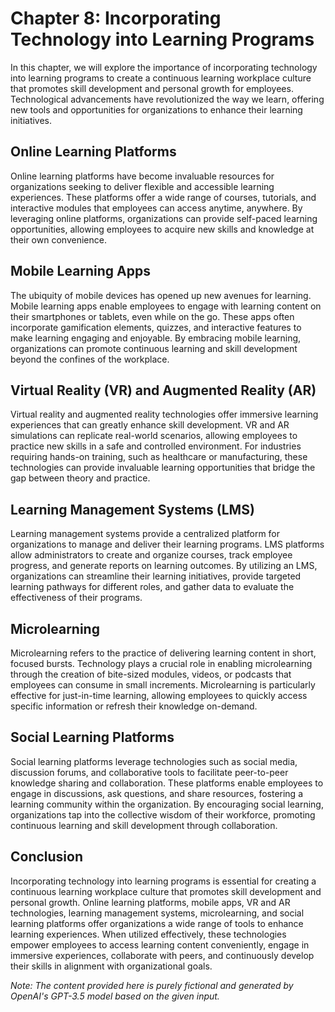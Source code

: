 Chapter 8: Incorporating Technology into Learning Programs
==========================================================

In this chapter, we will explore the importance of incorporating technology into learning programs to create a continuous learning workplace culture that promotes skill development and personal growth for employees. Technological advancements have revolutionized the way we learn, offering new tools and opportunities for organizations to enhance their learning initiatives.

Online Learning Platforms
-------------------------

Online learning platforms have become invaluable resources for organizations seeking to deliver flexible and accessible learning experiences. These platforms offer a wide range of courses, tutorials, and interactive modules that employees can access anytime, anywhere. By leveraging online platforms, organizations can provide self-paced learning opportunities, allowing employees to acquire new skills and knowledge at their own convenience.

Mobile Learning Apps
--------------------

The ubiquity of mobile devices has opened up new avenues for learning. Mobile learning apps enable employees to engage with learning content on their smartphones or tablets, even while on the go. These apps often incorporate gamification elements, quizzes, and interactive features to make learning engaging and enjoyable. By embracing mobile learning, organizations can promote continuous learning and skill development beyond the confines of the workplace.

Virtual Reality (VR) and Augmented Reality (AR)
-----------------------------------------------

Virtual reality and augmented reality technologies offer immersive learning experiences that can greatly enhance skill development. VR and AR simulations can replicate real-world scenarios, allowing employees to practice new skills in a safe and controlled environment. For industries requiring hands-on training, such as healthcare or manufacturing, these technologies can provide invaluable learning opportunities that bridge the gap between theory and practice.

Learning Management Systems (LMS)
---------------------------------

Learning management systems provide a centralized platform for organizations to manage and deliver their learning programs. LMS platforms allow administrators to create and organize courses, track employee progress, and generate reports on learning outcomes. By utilizing an LMS, organizations can streamline their learning initiatives, provide targeted learning pathways for different roles, and gather data to evaluate the effectiveness of their programs.

Microlearning
-------------

Microlearning refers to the practice of delivering learning content in short, focused bursts. Technology plays a crucial role in enabling microlearning through the creation of bite-sized modules, videos, or podcasts that employees can consume in small increments. Microlearning is particularly effective for just-in-time learning, allowing employees to quickly access specific information or refresh their knowledge on-demand.

Social Learning Platforms
-------------------------

Social learning platforms leverage technologies such as social media, discussion forums, and collaborative tools to facilitate peer-to-peer knowledge sharing and collaboration. These platforms enable employees to engage in discussions, ask questions, and share resources, fostering a learning community within the organization. By encouraging social learning, organizations tap into the collective wisdom of their workforce, promoting continuous learning and skill development through collaboration.

Conclusion
----------

Incorporating technology into learning programs is essential for creating a continuous learning workplace culture that promotes skill development and personal growth. Online learning platforms, mobile apps, VR and AR technologies, learning management systems, microlearning, and social learning platforms offer organizations a wide range of tools to enhance learning experiences. When utilized effectively, these technologies empower employees to access learning content conveniently, engage in immersive experiences, collaborate with peers, and continuously develop their skills in alignment with organizational goals.

*Note: The content provided here is purely fictional and generated by OpenAI's GPT-3.5 model based on the given input.*
